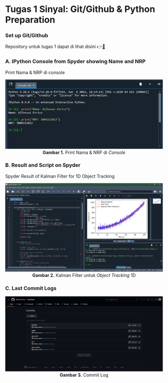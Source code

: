# Tugas 1 Sinyal: Git/Github & Python Preparation

### Set up Git/Github
Repository untuk tugas 1 dapat di lihat disini 👉[🔴](https://github.com/Alfonsus-Enrico/TugasSinyal)

### A. IPython Console from Spyder showing Name and NRP
Print Nama & NRP di console
<p align="center">
<img src="A.png" /><br>
  <b>Gambar 1.</b> Print Nama & NRP di <em>Console</em>
</p>

### B. Result and Script on Spyder
Spyder Result of Kalman Filter for 1D Object Tracking
<p align="center">
<img src="B.png" /><br>
  <b>Gambar 2.</b> Kalman Filter untuk <em>Object Tracking</em> 1D
</p>

### C. Last Commit Logs
<p align="center">
<img src="C.png" /><br>
  <b>Gambar 3.</b> Commit Log
</p>
